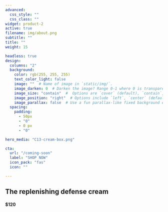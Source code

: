 ```yaml
---
advanced:
  css_style: ""
  css_class: ""
widget: product-2
active: true
filename: img/about.png
subtitle: ""
title: ""
weight: 15

headless: true
design:
  columns: "2"
  background:
    color: rgb(255, 255, 255)
    text_color_light: false
    image: ""  # Name of image in `static/img/`.
    image_darken: 0  # Darken the image? Range 0-1 where 0 is transparent and 1 is opaque.
    image_size: "contain"  #  Options are `cover` (default), `contain`, or `actual` size.
    image_position: "right"  # Options include `left`, `center` (default), or `right`.
    image_parallax: false  # Use a fun parallax-like fixed background effect? true/false
  spacing:
    padding:
      - 50px
      - "0"
      - 0 px
      - "0"

hero_media: "C13-cream-box.png"

cta:
  url: "/coming-soon"
  label: "SHOP NOW"
  icon_pack: "fas"
  icon: ""

---
```


## The replenishing defense cream
<h4>$120</h4> 

